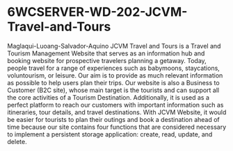 # 6WCSERVER-WD-202-JCVM-Travel-and-Tours
Maglaqui-Luoang-Salvador-Aquino
JCVM Travel and Tours is a Travel and Tourism  Management Website that serves as an information hub and booking website for prospective travelers planning a getaway.  Today, people travel for a range of experiences such as babymoons, staycations, voluntourism, or leisure. Our aim is to provide as much relevant information as possible to help users plan their trips. Our website is also a Business to Customer (B2C site), whose main target is the tourists and can support all the core activities of a Tourism Destination. Additionally, it is used as a perfect platform to reach our customers with important information such as itineraries, tour details, and travel destinations. With JCVM Website, it would be easier for tourists to plan their outings and book a destination ahead of time because our site contains four functions that are considered necessary to implement a persistent storage application: create, read, update, and delete. 

